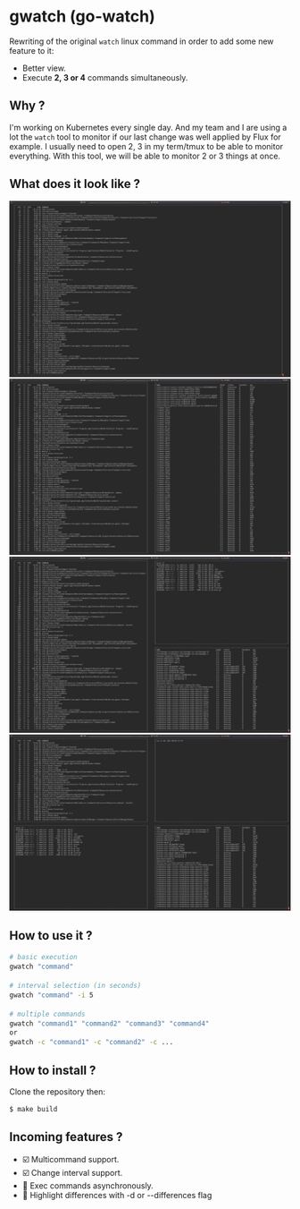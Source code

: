 # gwatch (go-watch)
Rewriting of the original `watch` linux command in order to add some new feature to it:
- Better view.
- Execute **2, 3 or 4** commands simultaneously.

## Why ?

I'm working on Kubernetes every single day. And my team and I are using a lot the `watch` tool to monitor if our last change was well applied by Flux for example.
I usually need to open 2, 3 in my term/tmux to be able to monitor everything. With this tool, we will be able to monitor 2 or 3 things at once.

## What does it look like ?

![Screenshot1](./assets/screenshot-1.png)
![Screenshot2](./assets/screenshot-2.png)
![Screenshot3](./assets/screenshot-3.png)
![Screenshot4](./assets/screenshot-4.png)

## How to use it ?

```sh
# basic execution
gwatch "command"

# interval selection (in seconds)
gwatch "command" -i 5

# multiple commands
gwatch "command1" "command2" "command3" "command4"
or
gwatch -c "command1" -c "command2" -c ...
```

## How to install ?

Clone the repository then:
```sh
$ make build
```

## Incoming features ?
- :ballot_box_with_check: Multicommand support.
- :ballot_box_with_check: Change interval support.
- :radio_button: Exec commands asynchronously.
- :radio_button: Highlight differences with -d or --differences flag
